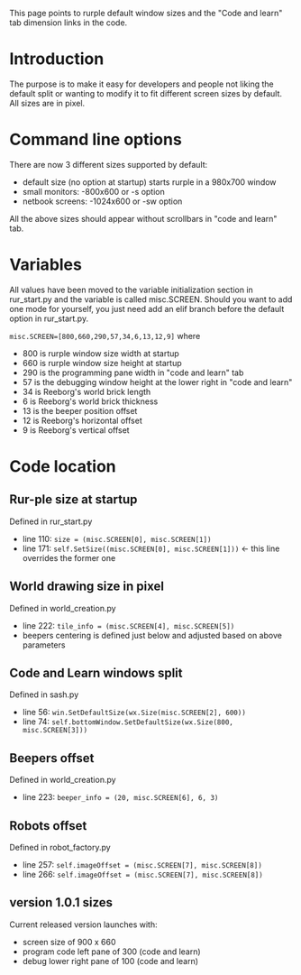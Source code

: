 This page points to rurple default window sizes and the "Code and learn" tab dimension links in the code.

# Introduction #
The purpose is to make it easy for developers and people not liking the default split or wanting to modify it to fit different screen sizes by default. All sizes are in pixel.

# Command line options #
There are now 3 different sizes supported by default:
  * default size (no option at startup) starts rurple in a 980x700 window
  * small monitors: -800x600 or -s option
  * netbook screens: -1024x600 or -sw option

All the above sizes should appear without scrollbars in "code and learn" tab.

# Variables #
All values have been moved to the variable initialization section in rur\_start.py and the variable is called misc.SCREEN. Should you want to add one mode for yourself, you just need add an elif branch before the default option in rur\_start.py.

`misc.SCREEN=[800,660,290,57,34,6,13,12,9]`
where
  * 800 is rurple window size width at startup
  * 660 is rurple window size height at startup
  * 290 is the programming pane width in "code and learn" tab
  * 57 is the debugging window height at the lower right in "code and learn"
  * 34 is Reeborg's world brick length
  * 6 is Reeborg's world brick thickness
  * 13 is the beeper position offset
  * 12 is Reeborg's horizontal offset
  * 9 is Reeborg's vertical offset

# Code location #
## Rur-ple size at startup ##
Defined in rur\_start.py
  * line 110: `size = (misc.SCREEN[0], misc.SCREEN[1])`
  * line 171: `self.SetSize((misc.SCREEN[0], misc.SCREEN[1]))` <- this line overrides the former one

## World drawing size in pixel ##
Defined in world\_creation.py
  * line 222: `tile_info = (misc.SCREEN[4], misc.SCREEN[5])`
  * beepers centering is defined just below and adjusted based on above parameters

## Code and Learn windows split ##
Defined in sash.py
  * line 56: `win.SetDefaultSize(wx.Size(misc.SCREEN[2], 600))`
  * line 74: `self.bottomWindow.SetDefaultSize(wx.Size(800, misc.SCREEN[3]))`

## Beepers offset ##
Defined in world\_creation.py
  * line 223: `beeper_info = (20, misc.SCREEN[6], 6, 3)`

## Robots offset ##
Defined in robot\_factory.py
  * line 257: `self.imageOffset = (misc.SCREEN[7], misc.SCREEN[8])`
  * line 266: `self.imageOffset = (misc.SCREEN[7], misc.SCREEN[8])`

## version 1.0.1 sizes ##
Current released version launches with:
  * screen size of 900 x 660
  * program code left pane of 300 (code and learn)
  * debug lower right pane of 100 (code and learn)